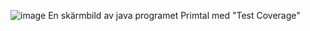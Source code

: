 ![image](https://github.com/user-attachments/assets/484b0e41-c96f-4353-847b-dc09d5d74d64)
En skärmbild av java programet Primtal med "Test Coverage" 

